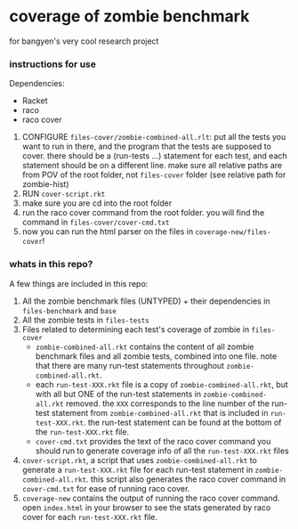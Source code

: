 # coverage of zombie benchmark
for bangyen's very cool research project

### instructions for use
Dependencies:
- Racket
- raco
- raco cover

1. CONFIGURE `files-cover/zombie-combined-all.rlt`: put all the tests you want to run in there, and the program that the tests are supposed to cover. there should be a (run-tests ...) statement for each test, and each statement should be on a different line. make sure all relative paths are from POV of the root folder, not `files-cover` folder (see relative path for zombie-hist)
2. RUN `cover-script.rkt`
3. make sure you are cd into the root folder
4. run the raco cover command from the root folder. you will find the command in `files-cover/cover-cmd.txt`
5. now you can run the html parser on the files in `coverage-new/files-cover`!

### whats in this repo?
A few things are included in this repo:
1. All the zombie benchmark files (UNTYPED) + their dependencies in `files-benchmark` and `base`
2. All the zombie tests in `files-tests`
4. Files related to determining each test's coverage of zombie in `files-cover`
    - `zombie-combined-all.rkt` contains the content of all zombie benchmark files and all zombie tests, combined into one file. note that there are many run-test statements throughout `zombie-combined-all.rkt`.
    - each `run-test-XXX.rkt` file is a copy of `zombie-combined-all.rkt`, but with all but ONE of the run-test statements in `zombie-combined-all.rkt` removed. the `XXX` corresponds to the line number of the run-test statement from `zombie-combined-all.rkt` that is included in `run-test-XXX.rkt`. the run-test statement can be found at the bottom of the `run-test-XXX.rkt` file.
    - `cover-cmd.txt` provides the text of the raco cover command you should run to generate coverage info of all the `run-test-XXX.rkt` files
5. `cover-script.rkt`, a script that uses `zombie-combined-all.rkt` to generate a `run-test-XXX.rkt` file for each run-test statement in `zombie-combined-all.rkt`. this script also generates the raco cover command in `cover-cmd.txt` for ease of running raco cover.
6. `coverage-new` contains the output of running the raco cover command. open `index.html` in your browser to see the stats generated by raco cover for each `run-test-XXX.rkt` file.